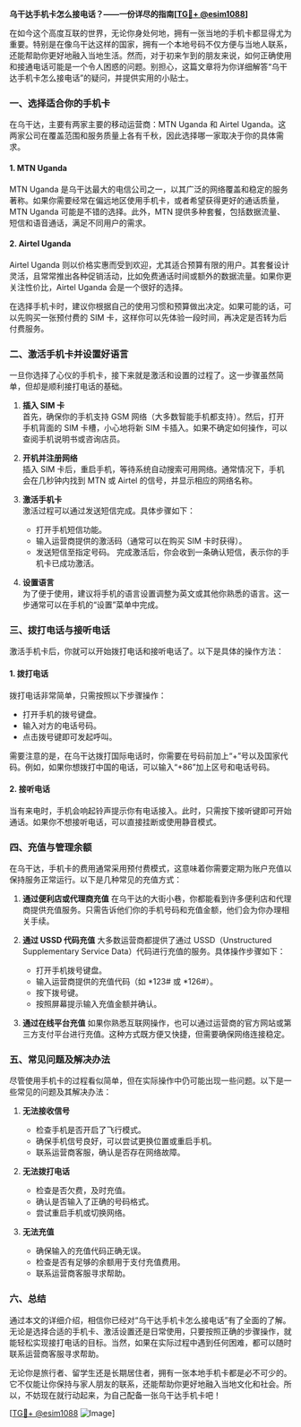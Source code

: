 **乌干达手机卡怎么接电话？——一份详尽的指南[[TG💪+ @esim1088](https://t.me/s/esim1088)]**

在如今这个高度互联的世界，无论你身处何地，拥有一张当地的手机卡都显得尤为重要。特别是在像乌干达这样的国家，拥有一个本地号码不仅方便与当地人联系，还能帮助你更好地融入当地生活。然而，对于初来乍到的朋友来说，如何正确使用和接通电话可能是一个令人困惑的问题。别担心，这篇文章将为你详细解答“乌干达手机卡怎么接电话”的疑问，并提供实用的小贴士。

### 一、选择适合你的手机卡

在乌干达，主要有两家主要的移动运营商：MTN Uganda 和 Airtel Uganda。这两家公司在覆盖范围和服务质量上各有千秋，因此选择哪一家取决于你的具体需求。

#### 1. MTN Uganda
MTN Uganda 是乌干达最大的电信公司之一，以其广泛的网络覆盖和稳定的服务著称。如果你需要经常在偏远地区使用手机卡，或者希望获得更好的通话质量，MTN Uganda 可能是不错的选择。此外，MTN 提供多种套餐，包括数据流量、短信和语音通话，满足不同用户的需求。

#### 2. Airtel Uganda
Airtel Uganda 则以价格实惠而受到欢迎，尤其适合预算有限的用户。其套餐设计灵活，且常常推出各种促销活动，比如免费通话时间或额外的数据流量。如果你更关注性价比，Airtel Uganda 会是一个很好的选择。

在选择手机卡时，建议你根据自己的使用习惯和预算做出决定。如果可能的话，可以先购买一张预付费的 SIM 卡，这样你可以先体验一段时间，再决定是否转为后付费服务。

### 二、激活手机卡并设置好语言

一旦你选择了心仪的手机卡，接下来就是激活和设置的过程了。这一步骤虽然简单，但却是顺利接打电话的基础。

1. **插入 SIM 卡**  
   首先，确保你的手机支持 GSM 网络（大多数智能手机都支持）。然后，打开手机背面的 SIM 卡槽，小心地将新 SIM 卡插入。如果不确定如何操作，可以查阅手机说明书或咨询店员。

2. **开机并注册网络**  
   插入 SIM 卡后，重启手机，等待系统自动搜索可用网络。通常情况下，手机会在几秒钟内找到 MTN 或 Airtel 的信号，并显示相应的网络名称。

3. **激活手机卡**  
   激活过程可以通过发送短信完成。具体步骤如下：
   - 打开手机短信功能。
   - 输入运营商提供的激活码（通常可以在购买 SIM 卡时获得）。
   - 发送短信至指定号码。
   完成激活后，你会收到一条确认短信，表示你的手机卡已成功激活。

4. **设置语言**  
   为了便于使用，建议将手机的语言设置调整为英文或其他你熟悉的语言。这一步通常可以在手机的“设置”菜单中完成。

### 三、拨打电话与接听电话

激活手机卡后，你就可以开始拨打电话和接听电话了。以下是具体的操作方法：

#### 1. 拨打电话
拨打电话非常简单，只需按照以下步骤操作：
- 打开手机的拨号键盘。
- 输入对方的电话号码。
- 点击拨号键即可发起呼叫。

需要注意的是，在乌干达拨打国际电话时，你需要在号码前加上“+”号以及国家代码。例如，如果你想拨打中国的电话，可以输入“+86”加上区号和电话号码。

#### 2. 接听电话
当有来电时，手机会响起铃声提示你有电话接入。此时，只需按下接听键即可开始通话。如果你不想接听电话，可以直接挂断或使用静音模式。

### 四、充值与管理余额

在乌干达，手机卡的费用通常采用预付费模式，这意味着你需要定期为账户充值以保持服务正常运行。以下是几种常见的充值方式：

1. **通过便利店或代理商充值**
   在乌干达的大街小巷，你都能看到许多便利店和代理商提供充值服务。只需告诉他们你的手机号码和充值金额，他们会为你办理相关手续。

2. **通过 USSD 代码充值**
   大多数运营商都提供了通过 USSD（Unstructured Supplementary Service Data）代码进行充值的服务。具体操作步骤如下：
   - 打开手机拨号键盘。
   - 输入运营商提供的充值代码（如 *123# 或 *126#）。
   - 按下拨号键。
   - 按照屏幕提示输入充值金额并确认。

3. **通过在线平台充值**
   如果你熟悉互联网操作，也可以通过运营商的官方网站或第三方支付平台进行充值。这种方式既方便又快捷，但需要确保网络连接稳定。

### 五、常见问题及解决办法

尽管使用手机卡的过程看似简单，但在实际操作中仍可能出现一些问题。以下是一些常见的问题及其解决办法：

1. **无法接收信号**
   - 检查手机是否开启了飞行模式。
   - 确保手机信号良好，可以尝试更换位置或重启手机。
   - 联系运营商客服，确认是否存在网络故障。

2. **无法拨打电话**
   - 检查是否欠费，及时充值。
   - 确认是否输入了正确的号码格式。
   - 尝试重启手机或切换网络。

3. **无法充值**
   - 确保输入的充值代码正确无误。
   - 检查是否有足够的余额用于支付充值费用。
   - 联系运营商客服寻求帮助。

### 六、总结

通过本文的详细介绍，相信你已经对“乌干达手机卡怎么接电话”有了全面的了解。无论是选择合适的手机卡、激活设置还是日常使用，只要按照正确的步骤操作，就能轻松实现接打电话的目标。当然，如果在实际过程中遇到任何困难，都可以随时联系运营商客服寻求帮助。

无论你是旅行者、留学生还是长期居住者，拥有一张本地手机卡都是必不可少的。它不仅能让你保持与家人朋友的联系，还能帮助你更好地融入当地文化和社会。所以，不妨现在就行动起来，为自己配备一张乌干达手机卡吧！

[[TG💪+ @esim1088](https://t.me/s/esim1088) ![Image](https://i.postimg.cc/4NQfJmqS/Snipaste-2025-05-13-00-14-12.png)]